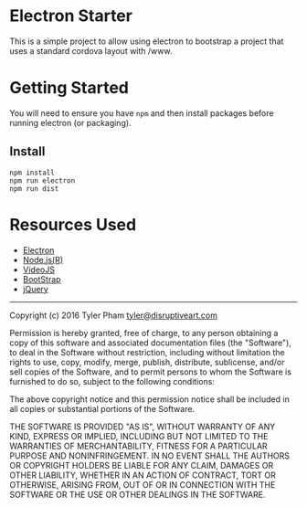 # Electron Starter
This is a simple project to allow using electron to bootstrap a project that uses a standard cordova layout with /www.

# Getting Started
You will need to ensure you have `npm` and then install packages before running electron (or packaging).

## Install
```
npm install
npm run electron
npm run dist
```

# Resources Used

- [Electron](http://electron.atom.io/)
- [Node.js(R)](https://nodejs.org/en/)
- [VideoJS](http://videojs.com/)
- [BootStrap](http://getbootstrap.com/)
- [jQuery](https://jquery.com/download/)

---

Copyright (c) 2016 Tyler Pham <tyler@disruptiveart.com>


Permission is hereby granted, free of charge, to any person obtaining a copy of this software and associated documentation files (the "Software"), to deal in the Software without restriction, including without limitation the rights to use, copy, modify, merge, publish, distribute, sublicense, and/or sell copies of the Software, and to permit persons to whom the Software is furnished to do so, subject to the following conditions:

The above copyright notice and this permission notice shall be included in all copies or substantial portions of the Software.

THE SOFTWARE IS PROVIDED "AS IS", WITHOUT WARRANTY OF ANY KIND, EXPRESS OR IMPLIED, INCLUDING BUT NOT LIMITED TO THE WARRANTIES OF MERCHANTABILITY, FITNESS FOR A PARTICULAR PURPOSE AND NONINFRINGEMENT. IN NO EVENT SHALL THE AUTHORS OR COPYRIGHT HOLDERS BE LIABLE FOR ANY CLAIM, DAMAGES OR OTHER LIABILITY, WHETHER IN AN ACTION OF CONTRACT, TORT OR OTHERWISE, ARISING FROM, OUT OF OR IN CONNECTION WITH THE SOFTWARE OR THE USE OR OTHER DEALINGS IN THE SOFTWARE.